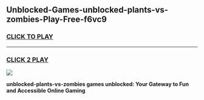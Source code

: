 
## Unblocked-Games-unblocked-plants-vs-zombies-Play-Free-f6vc9
<h3>
<a href="https://premium76.site?title=unblocked-plants-vs-zombies&ref=23A">CLICK TO PLAY</a></h3>
<hr>

<h3>
<a href="https://premium76.site?title=unblocked-plants-vs-zombies&ref=23A">CLICK 2 PLAY</a>
  
</h3>

<a href="https://premium76.site?title=unblocked-plants-vs-zombies&ref=23A"><img src="https://clearcache.store/games.png"></a>


**unblocked-plants-vs-zombies games unblocked: Your Gateway to Fun and Accessible Online Gaming**
